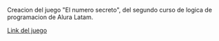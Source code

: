 Creacion del juego "El numero secreto", del segundo curso de logica de programacion de Alura Latam.

<a href="https://katiabarba.github.io/juego-numero-secreto/">Link del juego</a>

